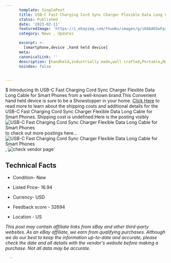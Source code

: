 ```yaml
---
      template: SinglePost
      title: USB-C Fast Charging Cord Sync Charger Flexible Data Long Cable for Smart Phones
      status: Published
      date: '2023-02-11'
      featuredImage: 'https://i.ebayimg.com/thumbs/images/g/iK8AAOSwFpxiyzxt/s-l225.jpg'
      category: News , Updates

      excerpt: >-
        [smartphone,device ,hand held device]
      meta:
      canonicalLink: ''
      description: [handheld,industrially made,well crafted,Portable,Mobile,Compact,Convenient,Lightweight,Maneuverable,Man-portable,Miniature,Carriable,Hand-held,Light,Holdable,Transportable,Mobile device,Pocket-sized,On-the-go,Wireless,Cordless,Compact size,Convenient size, smartphone,device ,hand held device]
      noindex: false
      

---
```

$
      Introducing th USB-C Fast Charging Cord Sync Charger Flexible Data Long Cable for Smart Phones from a well-known brand.This Convenient hand held device is sure to be a Showstopper in your home. [Click Here](https://www.ebay.com/itm/125310449724?hash=item1d2d15b83c%3Ag%3AiK8AAOSwFpxiyzxt&mkevt=1&mkcid=1&mkrid=711-53200-19255-0&campid=%253CePNCampaignId%253E&customid=%253CreferenceId%253E&toolid=10049) to read more to learn about the shipping costs and additional details for the USB-C Fast Charging Cord Sync Charger Flexible Data Long Cable for Smart Phones. Shipping cost is undefined.Here is the posting visibly ![USB-C Fast Charging Cord Sync Charger Flexible Data Long Cable for Smart Phones](https://i.ebayimg.com/thumbs/images/g/iK8AAOSwFpxiyzxt/s-l225.jpg) to check out more postings here... ![USB-C Fast Charging Cord Sync Charger Flexible Data Long Cable for Smart Phones](https://i.ebayimg.com/images/g/iK8AAOSwFpxiyzxt/s-l1600.jpg), ![check vendor page](https://origin-galleryplus.ebayimg.com/ws/web/125310449724_2_0_1/225x225.jpg,https://origin-galleryplus.ebayimg.com/ws/web/125310449724_3_0_1/225x225.jpg,https://origin-galleryplus.ebayimg.com/ws/web/125310449724_4_0_1/225x225.jpg,https://origin-galleryplus.ebayimg.com/ws/web/125310449724_5_0_1/225x225.jpg,https://origin-galleryplus.ebayimg.com/ws/web/125310449724_6_0_1/225x225.jpg,https://origin-galleryplus.ebayimg.com/ws/web/125310449724_7_0_1/225x225.jpg,https://origin-galleryplus.ebayimg.com/ws/web/125310449724_8_0_1/225x225.jpg,https://origin-galleryplus.ebayimg.com/ws/web/125310449724_9_0_1/225x225.jpg,https://origin-galleryplus.ebayimg.com/ws/web/125310449724_10_0_1/225x225.jpg)'

      

 ## Technical Facts 



     
      

 - Condition- New 


      

 - Listed Price- 16.94 


      

 - Currency- USD 


      

 - Feedback score - 32694 


      

 - Location - US 


      
      

 *_This post may contain affiliate links from eBay and other third-party websites. As an eBay affiliate, we earn from qualifying purchases. Although we do our best to keep the information up-to-date and accurate, please check the date and all details with the vendor's website before making a purchase. Not all data may be accurate._*




      -

